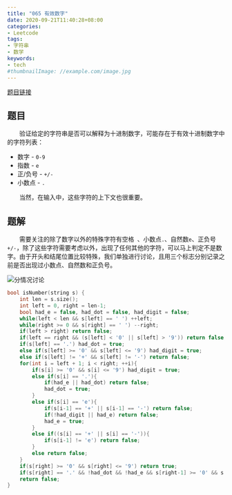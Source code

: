 ```yaml
---
title: "065 有效数字"
date: 2020-09-21T11:40:28+08:00
categories:
- Leetcode
tags:
- 字符串
- 数学
keywords:
- tech
#thumbnailImage: //example.com/image.jpg
---
```

[题目链接](https://leetcode-cn.com/problems/valid-number/)
<!--more-->
## 题目
　　验证给定的字符串是否可以解释为十进制数字，可能存在于有效十进制数字中的字符列表：
- 数字 - `0-9`
- 指数 - `e`
- 正/负号 - `+/-`
- 小数点 - `.`

　　当然，在输入中，这些字符的上下文也很重要。

## 题解
　　需要关注的除了数字以外的特殊字符有空格` `、小数点`.`、自然数`e`、正负号`+/-`，除了这些字符需要考虑以外，出现了任何其他的字符，可以马上判定不是数字。由于开头和结尾位置比较特殊，我们单独进行讨论，且用三个标志分别记录之前是否出现过小数点、自然数和正负号。

![分情况讨论](/Leetcode/065/分情况讨论.png)

```cpp
bool isNumber(string s) {
    int len = s.size();
    int left = 0, right = len-1;
    bool had_e = false, had_dot = false, had_digit = false;
    while(left < len && s[left] == ' ') ++left;
    while(right >= 0 && s[right] == ' ') --right;
    if(left > right) return false;
    if(left == right && (s[left] < '0' || s[left] > '9')) return false;
    if(s[left] == '.') had_dot = true;
    else if(s[left] >= '0' && s[left] <= '9') had_digit = true;
    else if(s[left] != '+' && s[left] != '-') return false;
    for(int i = left + 1; i < right; ++i){
        if(s[i] >= '0' && s[i] <= '9') had_digit = true;
        else if(s[i] == '.'){
            if(had_e || had_dot) return false;
            had_dot = true;
        }
        else if(s[i] == 'e'){
            if(s[i-1] == '+' || s[i-1] == '-') return false;
            if(!had_digit || had_e) return false;
            had_e = true;
        }
        else if((s[i] == '+' || s[i] == '-')){
            if(s[i-1] != 'e') return false;
        }
        else return false;
    }
    if(s[right] >= '0' && s[right] <= '9') return true;
    if(s[right] == '.' && !had_dot && !had_e && s[right-1] >= '0' && s[right-1] <= '9') return true;
    return false;
}
```
　　